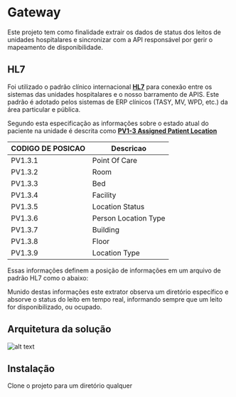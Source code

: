 # **Gateway**

Este projeto tem como finalidade extrair os dados de status dos leitos de unidades hospitalares e sincronizar com a API responsável por gerir o mapeamento de disponibilidade.

## HL7

Foi utilizado o padrão clínico internacional [**HL7**](https://www.hl7.org/) para conexão entre os sistemas das unidades hospitalares e o nosso barramento de APIS. Este padrão é adotado pelos sistemas de ERP clínicos (TASY, MV, WPD, etc.) da área particular e pública.

Segundo esta especificação as informações sobre o estado atual do paciente na unidade é descrita como [**PV1-3 Assigned Patient Location**](https://hl7-definition.caristix.com/v2/HL7v2.3/Fields/PV1.3)

| CODIGO DE POSICAO | Descricao 
|-------------------|------------------
| PV1.3.1           |  Point Of Care  
| PV1.3.2           |  Room 
| PV1.3.3           |  Bed
| PV1.3.4           |  Facility 
| PV1.3.5           |  Location Status 
| PV1.3.6           |  Person Location Type 
| PV1.3.7           |  Building
| PV1.3.8           |  Floor 
| PV1.3.9           |  Location Type 

Essas informações definem a posição de informações em um arquivo de padrão HL7 como o abaixo:


Munido destas informações este extrator observa um diretório específico e absorve o status do leito em tempo real, informando sempre que um leito for disponibilizado, ou ocupado.

## Arquitetura da solução

![alt text]((https://github.com/[jeanfonsecaaquino]/[gateway]/asset/[master]/topologia.jpg?raw=true))

## Instalação

Clone o projeto para um diretório qualquer